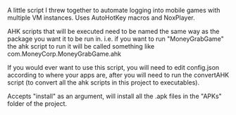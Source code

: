 A little script I threw together to automate logging into mobile games with multiple VM instances. Uses AutoHotKey macros and NoxPlayer.

AHK scripts that will be executed need to be named the same way as the package you want it to be run in. i.e. if you want to run "MoneyGrabGame" the ahk script to run it will be called something like com.MoneyCorp.MoneyGrabGame.ahk

If you would ever want to use this script, you will need to edit config.json according to where your apps are, after you will need to run the convertAHK script (to convert all the ahk scripts in this project to executables).

Accepts "install" as an argument, will install all the .apk files in the "APKs" folder of the project.
